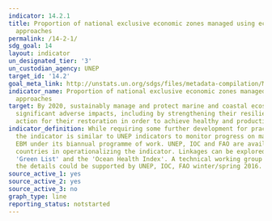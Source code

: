 ```yaml
---
indicator: 14.2.1
title: Proportion of national exclusive economic zones managed using ecosystem-based
  approaches
permalink: /14-2-1/
sdg_goal: 14
layout: indicator
un_designated_tier: '3'
un_custodian_agency: UNEP
target_id: '14.2'
goal_meta_link: http://unstats.un.org/sdgs/files/metadata-compilation/Metadata-Goal-14.pdf
indicator_name: Proportion of national exclusive economic zones managed using ecosystem-based
  approaches
target: By 2020, sustainably manage and protect marine and coastal ecosystems to avoid
  significant adverse impacts, including by strengthening their resilience, and take
  action for their restoration in order to achieve healthy and productive oceans.
indicator_definition: While requiring some further development for practical implementation,
  the indicator is similar to UNEP indicators to monitor progress on marine and coastal
  EBM under its biannual programme of work. UNEP, IOC and FAO are available to support
  countries in operationalizing the indicator. Linkages can be explored with IUCN's
  'Green List' and the 'Ocean Health Index'. A technical working group to finalise
  the details could be supported by UNEP, IOC, FAO winter/spring 2016.
source_active_1: yes
source_active_2: yes
source_active_3: no
graph_type: line
reporting_status: notstarted
---
```

